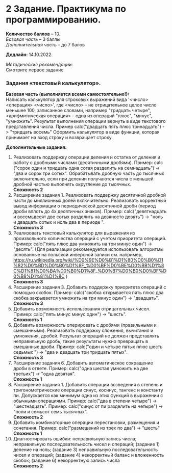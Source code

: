 # 2 Задание. Практикума по программированию.    
__Количество баллов__ – 10.    
  *Базовая часть* – 3 баллы    
  *Дополнительная часть* – до 7 балов

__Дедлайн:__ 14.10.2022.   
    
*Методические рекомендации:*    
Смотрите первое задание

### Задания «текстовый калькулятор».
__Базовая часть (выполняется всеми самостоятельно!):__    
Написать калькулятор для строковых выражений вида '<число> <операция> <число>', где <число> - не отрицательное целое число меньшее 100, записанное словами, например "тридцать четыре", <арифмитическая операция> - одна из операций "плюс", "минус", "умножить". Результат выполнения операции вернуть в виде текстового представления числа. Пример calc("двадцать пять плюс тринадцать") -> "тридцать восемь"
Оформить калькулятор в виде функции, которая принимает на вход строку и возвращает строку.

__Дополнительные задания:__    
1. Реализовать поддержку операции деления и остатка от деления и работу с дробными числами (десятичными дробями). Пример: calc ("сорок один и тридцать одна сотая разделить на семнадцать") -> "два и сорок три сотых". Обрабатывать дробную часть до тысячных включительно, если при делении получаются числа с меньшей дробной частью выполнять округление до тысячных.    
__Сложность 2__    
2. Расширение задания 1. Реализовать поддержку десятичной дробной части до миллионных долей включительно. Реализовать корректный вывод информации о периодической десятичной дроби (период дроби вплоть до 4х десятичных знаков). Пример: calc("девятнадцать и восемьдесят две сотых разделить на девяносто девять") -> "ноль и двадцать сотых и ноль два в периоде ".   
__Сложность 3__    
3. Реализовать текстовый калькулятор для выражения из произвольного количества операций с учетом приоритета операций. Пример: calc("пять плюс два умножить на три минус один") -> "десять". (Для реализации рекомендуется использовать алгоритмы основанные на польской инверсной записи см. например, https://ru.wikipedia.org/wiki/%D0%9E%D0%B1%D1%80%D0%B0%D1%82%D0%BD%D0%B0%D1%8F_%D0%BF%D0%BE%D0%BB%D1%8C%D1%81%D0%BA%D0%B0%D1%8F_%D0%B7%D0%B0%D0%BF%D0%B8%D1%81%D1%8C )     
__Сложность 3__    
4. Расширение задания 3. Добавить поддержку приоритета операций с помощью скобок. Пример: calc("скобка открывается пять плюс два скобка закрывается умножить на три минус один") -> "двадцать".     
__Сложность 3__    
5. Добавить возможность использования отрицательных чисел. Пример: calc("пять минус минус один") -> "шесть".    
__Сложность 1__    
6. Добавить возможность оперировать с дробями (правильными и смешанными). Реализовать поддержку сложения, вычитания и умножения, дробей. Результат операций не должен представлять неправильную дробь, такие результаты нужно превращать в смешанные дроби. Пример: calc("один и четыре пятых плюс шесть седьмых ") -> "два и двадцать три тридцать пятых".     
__Сложность 3__    
7. Расширение задания 6. Добавить автоматическое сокращение дроби в ответе. Пример: calc("одна шестая умножить на две третьих") -> "одна девятая".    
__Сложность 1__    
8. Расширение задания 1. Добавить операции возведения в степень и тригонометрические операции синус, косинус, тангенс и константу пи. Допускается как минимум одна из этих функций в выражении с обычными операциями. Пример: calc("два в степени четыре") -> "шестнадцать". Пример: calc("синус от пи разделить на четыре") -> "ноли и семьсот семь тысячных".    
__Сложность 2__    
9. Добавить комбинаторные операции перестановки, размещения и сочетания. Пример: calc("размещений из трех по два") -> "шесть"    
__Сложность 1__
10. Диагностировать ошибки: неправильную запись числа; неправильную последовательность чисел и операций; (задание 1) деление на ноль; (задание 3) неправильную последовательность чисел и операций; (задание 4) некорректный баланс и вложенность скобок; (задание 6) некорректную запись числа    
__Сложность 2__
